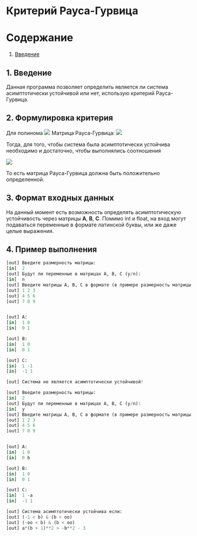 # Критерий Рауса-Гурвица

# Содержание
1. [Введение](#intro)

<a name="intro"></a>
## 1. Введение

Данная программа позволяет определить является ли система асимптотически устойчивой или нет, использую критерий Рауса-Гурвица.

## 2. Формулировка критерия

Для полинома <img src="https://latex.codecogs.com/png.image? p = a_0 * x^n + a_1 * x^{n-1} + ... + a_n = 0"/> Матрица Рауса-Гурвица:
<img src="https://latex.codecogs.com/png.image?
RH = 
\begin{pmatrix}
  a_{1} & a_{0} & \cdots & 0 \\
  a_{3} & a_{2} & \cdots & 0 \\
  \vdots  & \vdots  & \ddots & \vdots  \\
  0 & 0 & \cdots & a_{n} 
\end{pmatrix}
"/>


Тогда, для того, чтобы система была асимптотически устойчива необходимо и достаточно, чтобы выполнялись соотношения

<img src="https://latex.codecogs.com/png.image? \Delta_1 > 0, \Delta_2 > 0 ... \Delta_n > 0 "/>

То есть матрица Рауса-Гурвица должна быть положительно определенной.

## 3. Формат входных данных

На данный момент есть возможность определять асимптотическую устойчивость через матрицы **A**, **B**, **C**. Помимо int и float, на вход могут подаваться переменные
в формате латинской буквы, или же даже целые выражения.

## 4. Пример выполнения

```python
[out] Введите размерность матрицы:
[in]  2
[out] Будут ли переменные в матрицах A, B, C (y/n):
[in]  n
[out] Введите матрицы A, B, C в формате (в примере размерность матрицы 3x3):
[out] 1 2 3
[out] 4 5 6
[out] 7 8 9


[out] A:
[in]  1 0
[in]  0 1

[out] B:
[in]  1 0
[in]  0 1

[out] C:
[in]  1 -1
[in]  -1 1

[out] Система не является асимптотически устойчивой!
```

```python
[out] Введите размерность матрицы:
[in]  2
[out] Будут ли переменные в матрицах A, B, C (y/n):
[in]  y
[out] Введите матрицы A, B, C в формате (в примере размерность матрицы 3x3):
[out] 1 2 3
[out] 4 5 6
[out] 7 8 9


[out] A:
[in]  1 0
[in]  0 b

[out] B:
[in]  1 0
[in]  0 1

[out] C:
[in]  1 -a
[in]  -1 1

[out] Система асимптотически устойчива если:
[out] (-1 < b) & (b < oo)
[out] (-oo < b) & (b < oo)
[out] a*(b + 1)**2 > -b**2 - 3
```